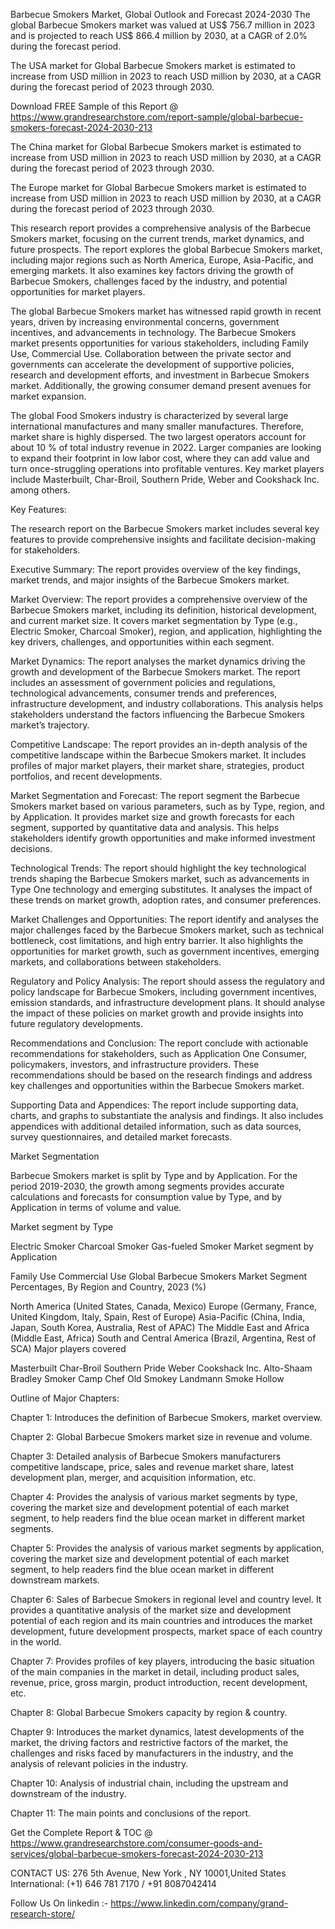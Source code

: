Barbecue Smokers Market, Global Outlook and Forecast 2024-2030
The global Barbecue Smokers market was valued at US$ 756.7 million in 2023 and is projected to reach US$ 866.4 million by 2030, at a CAGR of 2.0% during the forecast period.

The USA market for Global Barbecue Smokers market is estimated to increase from USD million in 2023 to reach USD million by 2030, at a CAGR during the forecast period of 2023 through 2030.

Download FREE Sample of this Report @ https://www.grandresearchstore.com/report-sample/global-barbecue-smokers-forecast-2024-2030-213

The China market for Global Barbecue Smokers market is estimated to increase from USD million in 2023 to reach USD million by 2030, at a CAGR during the forecast period of 2023 through 2030.

The Europe market for Global Barbecue Smokers market is estimated to increase from USD million in 2023 to reach USD million by 2030, at a CAGR during the forecast period of 2023 through 2030.

This research report provides a comprehensive analysis of the Barbecue Smokers market, focusing on the current trends, market dynamics, and future prospects. The report explores the global Barbecue Smokers market, including major regions such as North America, Europe, Asia-Pacific, and emerging markets. It also examines key factors driving the growth of Barbecue Smokers, challenges faced by the industry, and potential opportunities for market players.

The global Barbecue Smokers market has witnessed rapid growth in recent years, driven by increasing environmental concerns, government incentives, and advancements in technology. The Barbecue Smokers market presents opportunities for various stakeholders, including Family Use, Commercial Use. Collaboration between the private sector and governments can accelerate the development of supportive policies, research and development efforts, and investment in Barbecue Smokers market. Additionally, the growing consumer demand present avenues for market expansion.

The global Food Smokers industry is characterized by several large international manufactures and many smaller manufactures. Therefore, market share is highly dispersed. The two largest operators account for about 10 % of total industry revenue in 2022. Larger companies are looking to expand their footprint in low labor cost, where they can add value and turn once-struggling operations into profitable ventures. Key market players include Masterbuilt, Char-Broil, Southern Pride, Weber and Cookshack Inc. among others.

Key Features:

The research report on the Barbecue Smokers market includes several key features to provide comprehensive insights and facilitate decision-making for stakeholders.

Executive Summary: The report provides overview of the key findings, market trends, and major insights of the Barbecue Smokers market.

Market Overview: The report provides a comprehensive overview of the Barbecue Smokers market, including its definition, historical development, and current market size. It covers market segmentation by Type (e.g., Electric Smoker, Charcoal Smoker), region, and application, highlighting the key drivers, challenges, and opportunities within each segment.

Market Dynamics: The report analyses the market dynamics driving the growth and development of the Barbecue Smokers market. The report includes an assessment of government policies and regulations, technological advancements, consumer trends and preferences, infrastructure development, and industry collaborations. This analysis helps stakeholders understand the factors influencing the Barbecue Smokers market’s trajectory.

Competitive Landscape: The report provides an in-depth analysis of the competitive landscape within the Barbecue Smokers market. It includes profiles of major market players, their market share, strategies, product portfolios, and recent developments.

Market Segmentation and Forecast: The report segment the Barbecue Smokers market based on various parameters, such as by Type, region, and by Application. It provides market size and growth forecasts for each segment, supported by quantitative data and analysis. This helps stakeholders identify growth opportunities and make informed investment decisions.

Technological Trends: The report should highlight the key technological trends shaping the Barbecue Smokers market, such as advancements in Type One technology and emerging substitutes. It analyses the impact of these trends on market growth, adoption rates, and consumer preferences.

Market Challenges and Opportunities: The report identify and analyses the major challenges faced by the Barbecue Smokers market, such as technical bottleneck, cost limitations, and high entry barrier. It also highlights the opportunities for market growth, such as government incentives, emerging markets, and collaborations between stakeholders.

Regulatory and Policy Analysis: The report should assess the regulatory and policy landscape for Barbecue Smokers, including government incentives, emission standards, and infrastructure development plans. It should analyse the impact of these policies on market growth and provide insights into future regulatory developments.

Recommendations and Conclusion: The report conclude with actionable recommendations for stakeholders, such as Application One Consumer, policymakers, investors, and infrastructure providers. These recommendations should be based on the research findings and address key challenges and opportunities within the Barbecue Smokers market.

Supporting Data and Appendices: The report include supporting data, charts, and graphs to substantiate the analysis and findings. It also includes appendices with additional detailed information, such as data sources, survey questionnaires, and detailed market forecasts.

Market Segmentation

Barbecue Smokers market is split by Type and by Application. For the period 2019-2030, the growth among segments provides accurate calculations and forecasts for consumption value by Type, and by Application in terms of volume and value.

Market segment by Type

Electric Smoker
Charcoal Smoker
Gas-fueled Smoker
Market segment by Application

Family Use
Commercial Use
Global Barbecue Smokers Market Segment Percentages, By Region and Country, 2023 (%)

North America (United States, Canada, Mexico)
Europe (Germany, France, United Kingdom, Italy, Spain, Rest of Europe)
Asia-Pacific (China, India, Japan, South Korea, Australia, Rest of APAC)
The Middle East and Africa (Middle East, Africa)
South and Central America (Brazil, Argentina, Rest of SCA)
Major players covered

Masterbuilt
Char-Broil
Southern Pride
Weber
Cookshack Inc.
Alto-Shaam
Bradley Smoker
Camp Chef
Old Smokey
Landmann
Smoke Hollow

Outline of Major Chapters:

Chapter 1: Introduces the definition of Barbecue Smokers, market overview.

Chapter 2: Global Barbecue Smokers market size in revenue and volume.

Chapter 3: Detailed analysis of Barbecue Smokers manufacturers competitive landscape, price, sales and revenue market share, latest development plan, merger, and acquisition information, etc.

Chapter 4: Provides the analysis of various market segments by type, covering the market size and development potential of each market segment, to help readers find the blue ocean market in different market segments.

Chapter 5: Provides the analysis of various market segments by application, covering the market size and development potential of each market segment, to help readers find the blue ocean market in different downstream markets.

Chapter 6: Sales of Barbecue Smokers in regional level and country level. It provides a quantitative analysis of the market size and development potential of each region and its main countries and introduces the market development, future development prospects, market space of each country in the world.

Chapter 7: Provides profiles of key players, introducing the basic situation of the main companies in the market in detail, including product sales, revenue, price, gross margin, product introduction, recent development, etc.

Chapter 8: Global Barbecue Smokers capacity by region & country.

Chapter 9: Introduces the market dynamics, latest developments of the market, the driving factors and restrictive factors of the market, the challenges and risks faced by manufacturers in the industry, and the analysis of relevant policies in the industry.

Chapter 10: Analysis of industrial chain, including the upstream and downstream of the industry.

Chapter 11: The main points and conclusions of the report.

Get the Complete Report & TOC @ https://www.grandresearchstore.com/consumer-goods-and-services/global-barbecue-smokers-forecast-2024-2030-213

CONTACT US:
276 5th Avenue, New York , NY 10001,United States
International: (+1) 646 781 7170 / +91 8087042414

Follow Us On linkedin :- https://www.linkedin.com/company/grand-research-store/
